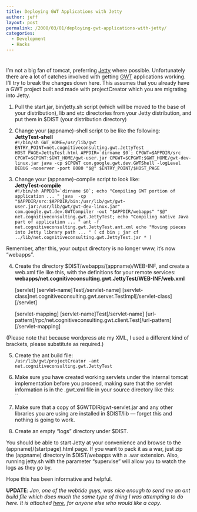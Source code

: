 ```yaml
---
title: Deploying GWT Applications with Jetty
author: jeff
layout: post
permalink: /2008/03/01/deploying-gwt-applications-with-jetty/
categories:
  - Development
  - Hacks
---
```

# 

I’m not a big fan of tomcat, preferring [Jetty][1] where possible. Unfortunately there are a lot of catches involved with getting [GWT][2] applications working. I’ll try to break the changes down here. This assumes that you already have a GWT project built and made with projectCreator which you are migrating into Jetty.

 [1]: http://www.mortbay.org/
 [2]: http://code.google.com/webtoolkit/



1) Pull the start.jar, bin/jetty.sh script (which will be moved to the base of your distribution), lib and etc directories from your Jetty distribution, and put them in $DIST (your distribution directory)

2) Change your (appname)-shell script to be like the following:  
**JettyTest-shell**  
``
#!/bin/sh
GWT_HOME=/usr/lib/gwt
ENTRY_POINT=net.cognitiveconsulting.gwt.JettyTest
HOST_PAGE=JettyTest.html
APPDIR=`dirname $0`;
CPGWT=$APPDIR/src
CPGWT=$CPGWT:$GWT_HOME/gwt-user.jar
CPGWT=$CPGWT:$GWT_HOME/gwt-dev-linux.jar
java -cp $CPGWT com.google.gwt.dev.GWTShell -logLevel DEBUG -noserver -port 8080 "$@" $ENTRY_POINT/$HOST_PAGE
``

3) Change your (appname)-compile script to look like:  
**JettyTest-compile**  
``
#!/bin/sh
APPDIR=`dirname $0`;
echo "Compiling GWT portion of application ... "
java  -cp "$APPDIR/src:$APPDIR/bin:/usr/lib/gwt/gwt-user.jar:/usr/lib/gwt/gwt-dev-linux.jar" com.google.gwt.dev.GWTCompiler -out "$APPDIR/webapps" "$@" net.cognitiveconsulting.gwt.JettyTest;
echo "Compiling native Java part of application ... "
ant -f net.cognitiveconsulting.gwt.JettyTest.ant.xml
echo "Moving pieces into Jetty library path ... "
( cd bin ; jar cf ../lib/net.cognitiveconsulting.gwt.JettyTest.jar * )
``

Remember, after this, your output directory is no longer www, it’s now “webapps”.

4) Create the directory $DIST/webapps/(appname)/WEB-INF, and create a web.xml file like this, with the definitions for your remote services:  
**webapps/net.cognitiveconsulting.gwt.JettyTest/WEB-INF/web.xml**

    [servlet]
        [servlet-name]Test[/servlet-name]
        [servlet-class]net.cognitiveconsulting.gwt.server.TestImpl[/servlet-class]
      [/servlet]
    
      [servlet-mapping]
        [servlet-name]Test[/servlet-name]
        [url-pattern]/rpc/net.cognitiveconsulting.gwt.client.Test[/url-pattern]
      [/servlet-mapping]
     
    

(Please note that because wordpress ate my XML, I used a different kind of brackets, please substitute as required.)

5) Create the ant build file:  
`/usr/lib/gwt/projectCreator -ant net.cognitiveconsulting.gwt.JettyTest`

6) Make sure you have created working servlets under the internal tomcat implementation before you proceed, making sure that the servlet information is in the .gwt.xml file in your source directory like this:  
``

7) Make sure that a copy of $GWTDIR/gwt-servlet.jar and any other libraries you are using are installed in $DIST/lib — forget this and nothing is going to work.

8) Create an empty “logs” directory under $DIST.

You should be able to start Jetty at your convenience and browse to the (appname)/(startpage).html page. If you want to pack it as a war, just zip the (appname) directory in $DIST/webapps with a .war extension. Also, running jetty.sh with the parameter “supervise” will allow you to watch the logs as they go by.

Hope this has been informative and helpful.

**UPDATE**: *Jan, one of the webtide guys, was nice enough to send me an ant build file which does much the same type of thing I was attempting to do here. It is attached [here][3], for anyone else who would like a copy.*

 [3]: http://jeff.ourexchange.net/wp-content/uploads/2008/03/build.xml